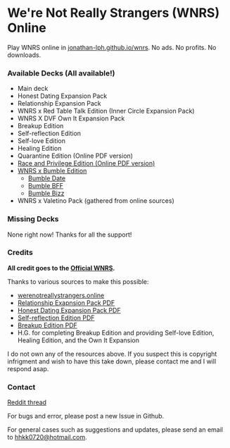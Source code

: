# We're Not Really Strangers (WNRS) Online

Play WNRS online in [jonathan-lph.github.io/wnrs](https://jonathan-lph.github.io/wnrs). No ads. No profits. No downloads.

### Available Decks (All available!)

- Main deck
- Honest Dating Expansion Pack
- Relationship Expansion Pack
- WNRS x Red Table Talk Edition (Inner Circle Expansion Pack)
- WNRS X DVF Own It Expansion Pack
- Breakup Edition
- Self-reflection Edition
- Self-love Edition
- Healing Edition
- Quarantine Edition (Online PDF version)
- [Race and Privilege Edition (Online PDF version)](https://drive.google.com/file/d/1nNqIKv7wa4f3EYHCcXkutoznRx6qDDaz/view)
- [WNRS x Bumble Edition](https://bumble.com/en/the-buzz/wnrs-card-game)
  - [Bumble Date](https://dl.dropboxusercontent.com//s/vk4u4zc3i7gmsvf/WNRS_Date%20Cards.pdf?dl=0)
  - [Bumble BFF](https://dl.dropboxusercontent.com/s/9238tjyf204ly3i/WNRS_BFF%20Cards.pdf)
  - [Bumble Bizz](https://dl.dropboxusercontent.com/s/o6tzq56xlql5osx/WNRS_Bizz%20Cards.pdf?dl=0)
- WNRS x Valetino Pack (gathered from online sources)

### Missing Decks

None right now! Thanks for all the support!

### Credits

**All credit goes to the [Official WNRS](https://www.werenotreallystrangers.com/).** 

Thanks to various sources to make this possible:

- [werenotreallystrangers.online](https://www.werenotreallystrangers.online/)
- [Relationship Exapnsion Pack PDF](https://dochub.com/roughunderscoreoutlines/ok2BPdERPa9DGDBKAxpLrN/relationship-wnrs-pdf?dt=AXuCHZr9L4ypEGKbqj8z)
- [Honest Dating Expansion Pack PDF](https://dochub.com/roughunderscoreoutlines/r4D6EkZVZZp2mNBVpQXW7O/honest-dating-wnrs-3-pdf?dt=LjiqJAQd6CRamnAoMbew)
- [Self-reflection Edition PDF](https://dochub.com/roughunderscoreoutlines/8adOrbPVQgljYnBR24Mj7D/self-reflection-wnrs-3-pdf?dt=Z44EAc2EzxcF7YquWmdg)
- [Breakup Edition PDF](https://docs.google.com/document/d/1-MPhFVRuzj4LZcatqvYJRKnYkIQOwxHr1sYwJ6WYrWM/edit?usp=sharing)
- H.G. for completing Breakup Edition and providing Self-love Edition, Healing Edition, and the Own It Expansion

I do not own any of the resources above. If you suspect this is copyright infrigment and wish to have this take down, please contact me and I will respond asap.

### Contact

[Reddit thread](https://www.reddit.com/r/cardgames/comments/nf47ps/were_not_really_strangers_online/?utm_source=share&utm_medium=web2x&context=3)

For bugs and error, please post a new Issue in Github. 

For general cases such as suggestions and updates, please send an email to hhkk0720@hotmail.com.


